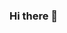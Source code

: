 ### Hi there 👋
<!-- [![emiley's wakatime stats](https://github-readme-stats.vercel.app/api/wakatime?username=@emileypalmquist)](https://github.com/anuraghazra/github-readme-stats) -->

<!--[![Top Langs](https://github-readme-stats.vercel.app/api/top-langs/?username=emileypalmquist&hide=java,objective-c,starlark)](https://github.com/anuraghazra/github-readme-stats)-->
<!--[![Emiley's GitHub stats](https://github-readme-stats.vercel.app/api?username=emileypalmquist&count_private=true&show_icons=true&bg_color=ffe6a1&text_color=a7f7fc&title_color=5dd5de&icon_color=97d6e8&border_color=97d6e8&hide=stars,issues)](https://github.com/anuraghazra/github-readme-stats)-->
<!--
**emileypalmquist/emileypalmquist** is a ✨ _special_ ✨ repository because its `README.md` (this file) appears on your GitHub profile.

Here are some ideas to get you started:

- 🔭 I’m currently working on ...
- 🌱 I’m currently learning ...
- 👯 I’m looking to collaborate on ...
- 🤔 I’m looking for help with ...
- 💬 Ask me about ...
- 📫 How to reach me: ...
- 😄 Pronouns: ...
- ⚡ Fun fact: ...
-->
